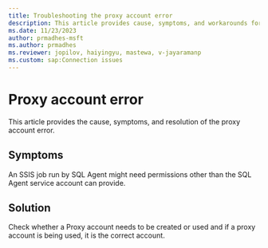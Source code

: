 ```yaml
---
title: Troubleshooting the proxy account error 
description: This article provides cause, symptoms, and workarounds for troubleshooting the proxy account error.
ms.date: 11/23/2023
author: prmadhes-msft
ms.author: prmadhes
ms.reviewer: jopilov, haiyingyu, mastewa, v-jayaramanp
ms.custom: sap:Connection issues
---
```


# Proxy account error

This article provides the cause, symptoms, and resolution of the proxy account error.

## Symptoms

An SSIS job run by SQL Agent might need permissions other than the SQL Agent service account can provide.

## Solution

Check whether a Proxy account needs to be created or used and if a proxy account is being used, it is the correct account.